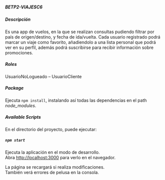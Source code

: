 ##### BETP2-VIAJESC6

##### Descripción
Es una app de vuelos, en la que se realizan consultas pudiendo filtrar por país de origen/destino, y fecha de ida/vuelta. Cada usuario registrado podrá marcar un viaje como favorito, añadiendolo a una lista personal que podrá ver en su perfil, además podrá suscribirse para recibir información sobre promociones. 

##### Roles
UsuarioNoLogueado – UsuarioCliente  
 
##### Package
Ejecuta `npm install`, instalando así todas las dependencias en el path _node\_modules_. 

##### Available Scripts

En el directorio del proyecto, puede ejecutar:

##### `npm start`

Ejecuta la aplicación en el modo de desarrollo. \
Abra [http://localhost:3000](http://localhost:3000) para verlo en el navegador.

La página se recargará si realiza modificaciones. \
También verá errores de pelusa en la consola.